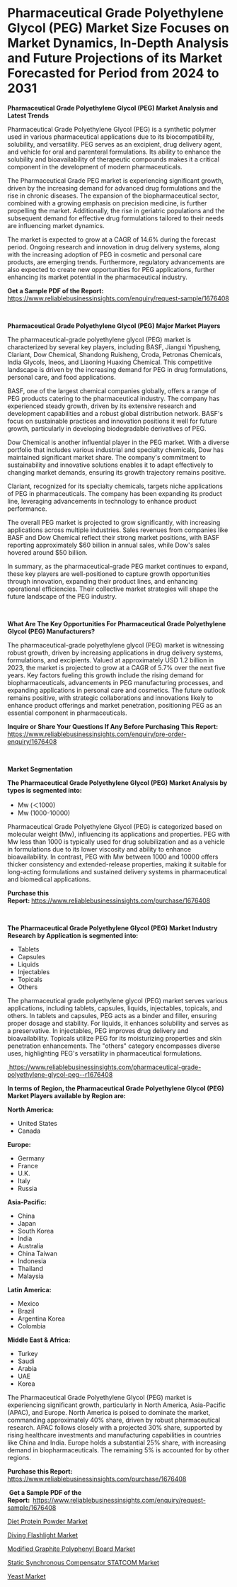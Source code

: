 <p><h1>Pharmaceutical Grade Polyethylene Glycol (PEG) Market Size Focuses on Market Dynamics, In-Depth Analysis and Future Projections of its Market Forecasted for Period from 2024 to 2031</h1></p><p><strong>Pharmaceutical Grade Polyethylene Glycol (PEG) Market Analysis and Latest Trends</strong></p>
<p><p>Pharmaceutical Grade Polyethylene Glycol (PEG) is a synthetic polymer used in various pharmaceutical applications due to its biocompatibility, solubility, and versatility. PEG serves as an excipient, drug delivery agent, and vehicle for oral and parenteral formulations. Its ability to enhance the solubility and bioavailability of therapeutic compounds makes it a critical component in the development of modern pharmaceuticals.</p><p>The Pharmaceutical Grade PEG market is experiencing significant growth, driven by the increasing demand for advanced drug formulations and the rise in chronic diseases. The expansion of the biopharmaceutical sector, combined with a growing emphasis on precision medicine, is further propelling the market. Additionally, the rise in geriatric populations and the subsequent demand for effective drug formulations tailored to their needs are influencing market dynamics.</p><p>The market is expected to grow at a CAGR of 14.6% during the forecast period. Ongoing research and innovation in drug delivery systems, along with the increasing adoption of PEG in cosmetic and personal care products, are emerging trends. Furthermore, regulatory advancements are also expected to create new opportunities for PEG applications, further enhancing its market potential in the pharmaceutical industry.</p></p>
<p><strong>Get a Sample PDF of the Report:&nbsp;</strong> <a href="https://www.reliablebusinessinsights.com/enquiry/request-sample/1676408?utm_campaign=57&utm_medium=2&utm_source=Github&utm_content=ia&utm_term=30092024&utm_id=pharmaceutical-grade-polyethylene-glycol-peg">https://www.reliablebusinessinsights.com/enquiry/request-sample/1676408</a></p>
<p>&nbsp;</p>
<p><strong>Pharmaceutical Grade Polyethylene Glycol (PEG) Major Market Players</strong></p>
<p><p>The pharmaceutical-grade polyethylene glycol (PEG) market is characterized by several key players, including BASF, Jiangxi Yipusheng, Clariant, Dow Chemical, Shandong Ruisheng, Croda, Petronas Chemicals, India Glycols, Ineos, and Liaoning Huaxing Chemical. This competitive landscape is driven by the increasing demand for PEG in drug formulations, personal care, and food applications.</p><p>BASF, one of the largest chemical companies globally, offers a range of PEG products catering to the pharmaceutical industry. The company has experienced steady growth, driven by its extensive research and development capabilities and a robust global distribution network. BASF's focus on sustainable practices and innovation positions it well for future growth, particularly in developing biodegradable derivatives of PEG.</p><p>Dow Chemical is another influential player in the PEG market. With a diverse portfolio that includes various industrial and specialty chemicals, Dow has maintained significant market share. The company's commitment to sustainability and innovative solutions enables it to adapt effectively to changing market demands, ensuring its growth trajectory remains positive.</p><p>Clariant, recognized for its specialty chemicals, targets niche applications of PEG in pharmaceuticals. The company has been expanding its product line, leveraging advancements in technology to enhance product performance. </p><p>The overall PEG market is projected to grow significantly, with increasing applications across multiple industries. Sales revenues from companies like BASF and Dow Chemical reflect their strong market positions, with BASF reporting approximately $60 billion in annual sales, while Dow's sales hovered around $50 billion.</p><p>In summary, as the pharmaceutical-grade PEG market continues to expand, these key players are well-positioned to capture growth opportunities through innovation, expanding their product lines, and enhancing operational efficiencies. Their collective market strategies will shape the future landscape of the PEG industry.</p></p>
<p>&nbsp;</p>
<p><strong>What Are The Key Opportunities For Pharmaceutical Grade Polyethylene Glycol (PEG) Manufacturers?</strong></p>
<p><p>The pharmaceutical-grade polyethylene glycol (PEG) market is witnessing robust growth, driven by increasing applications in drug delivery systems, formulations, and excipients. Valued at approximately USD 1.2 billion in 2023, the market is projected to grow at a CAGR of 5.7% over the next five years. Key factors fueling this growth include the rising demand for biopharmaceuticals, advancements in PEG manufacturing processes, and expanding applications in personal care and cosmetics. The future outlook remains positive, with strategic collaborations and innovations likely to enhance product offerings and market penetration, positioning PEG as an essential component in pharmaceuticals.</p></p>
<p><strong>Inquire or Share Your Questions If Any Before Purchasing This Report:</strong> <a href="https://www.reliablebusinessinsights.com/enquiry/pre-order-enquiry/1676408?utm_campaign=57&utm_medium=2&utm_source=Github&utm_content=ia&utm_term=30092024&utm_id=pharmaceutical-grade-polyethylene-glycol-peg">https://www.reliablebusinessinsights.com/enquiry/pre-order-enquiry/1676408</a></p>
<p>&nbsp;</p>
<p><strong>Market Segmentation</strong></p>
<p><strong>The Pharmaceutical Grade Polyethylene Glycol (PEG) Market Analysis by types is segmented into:</strong></p>
<p><ul><li>Mw (＜1000)</li><li>Mw (1000-10000)</li></ul></p>
<p><p>Pharmaceutical Grade Polyethylene Glycol (PEG) is categorized based on molecular weight (Mw), influencing its applications and properties. PEG with Mw less than 1000 is typically used for drug solubilization and as a vehicle in formulations due to its lower viscosity and ability to enhance bioavailability. In contrast, PEG with Mw between 1000 and 10000 offers thicker consistency and extended-release properties, making it suitable for long-acting formulations and sustained delivery systems in pharmaceutical and biomedical applications.</p></p>
<p><strong>Purchase this Report:&nbsp;</strong><a href="https://www.reliablebusinessinsights.com/purchase/1676408?utm_campaign=57&utm_medium=2&utm_source=Github&utm_content=ia&utm_term=30092024&utm_id=pharmaceutical-grade-polyethylene-glycol-peg">https://www.reliablebusinessinsights.com/purchase/1676408</a></p>
<p>&nbsp;</p>
<p><strong>The Pharmaceutical Grade Polyethylene Glycol (PEG) Market Industry Research by Application is segmented into:</strong></p>
<p><ul><li>Tablets</li><li>Capsules</li><li>Liquids</li><li>Injectables</li><li>Topicals</li><li>Others</li></ul></p>
<p><p>The pharmaceutical grade polyethylene glycol (PEG) market serves various applications, including tablets, capsules, liquids, injectables, topicals, and others. In tablets and capsules, PEG acts as a binder and filler, ensuring proper dosage and stability. For liquids, it enhances solubility and serves as a preservative. In injectables, PEG improves drug delivery and bioavailability. Topicals utilize PEG for its moisturizing properties and skin penetration enhancements. The "others" category encompasses diverse uses, highlighting PEG's versatility in pharmaceutical formulations.</p></p>
<p><a href="https://www.reliablebusinessinsights.com/pharmaceutical-grade-polyethylene-glycol-peg--r1676408?utm_campaign=57&utm_medium=2&utm_source=Github&utm_content=ia&utm_term=30092024&utm_id=pharmaceutical-grade-polyethylene-glycol-peg">&nbsp;https://www.reliablebusinessinsights.com/pharmaceutical-grade-polyethylene-glycol-peg--r1676408</a></p>
<p><strong>In terms of Region, the Pharmaceutical Grade Polyethylene Glycol (PEG) Market Players available by Region are:</strong></p>
<p>
    <p> <strong> North America: </strong>
        <ul>
            <li>United States</li>
            <li>Canada</li>
        </ul>
        </p> 
    <p> <strong> Europe: </strong>
        <ul>
            <li>Germany</li>
            <li>France</li>
            <li>U.K.</li>
            <li>Italy</li>
            <li>Russia</li>
        </ul>
        </p> 
    <p> <strong> Asia-Pacific: </strong>
        <ul>
            <li>China</li>
            <li>Japan</li>
            <li>South Korea</li>
            <li>India</li>
            <li>Australia</li>
            <li>China Taiwan</li>
            <li>Indonesia</li>
            <li>Thailand</li>
            <li>Malaysia</li>
        </ul>
        </p> 
    <p> <strong> Latin America: </strong>
        <ul>
            <li>Mexico</li>
            <li>Brazil</li>
            <li>Argentina Korea</li>
            <li>Colombia</li>
        </ul>
        </p> 
    <p> <strong> Middle East & Africa: </strong>
        <ul>
            <li>Turkey</li>
            <li>Saudi</li>
            <li>Arabia</li>
            <li>UAE</li>
            <li>Korea</li>
        </ul>
    </p>
    </p>
<p><p>The Pharmaceutical Grade Polyethylene Glycol (PEG) market is experiencing significant growth, particularly in North America, Asia-Pacific (APAC), and Europe. North America is poised to dominate the market, commanding approximately 40% share, driven by robust pharmaceutical research. APAC follows closely with a projected 30% share, supported by rising healthcare investments and manufacturing capabilities in countries like China and India. Europe holds a substantial 25% share, with increasing demand in biopharmaceuticals. The remaining 5% is accounted for by other regions.</p></p>
<p><strong>Purchase this Report: </strong><a href="https://www.reliablebusinessinsights.com/purchase/1676408?utm_campaign=57&utm_medium=2&utm_source=Github&utm_content=ia&utm_term=30092024&utm_id=pharmaceutical-grade-polyethylene-glycol-peg">https://www.reliablebusinessinsights.com/purchase/1676408</a></p>
<p>&nbsp;<strong>Get a Sample PDF of the Report:&nbsp;&nbsp;</strong><a href="https://www.reliablebusinessinsights.com/enquiry/request-sample/1676408?utm_campaign=57&utm_medium=2&utm_source=Github&utm_content=ia&utm_term=30092024&utm_id=pharmaceutical-grade-polyethylene-glycol-peg">https://www.reliablebusinessinsights.com/enquiry/request-sample/1676408</a></p>
<p><strong></strong></p>
<p><p><a href="https://www.linkedin.com/pulse/diet-protein-powder-market-share-analysis-growth-5c13f?utm_campaign=57&utm_medium=2&utm_source=Github&utm_content=ia&utm_term=30092024&utm_id=pharmaceutical-grade-polyethylene-glycol-peg">Diet Protein Powder Market</a></p><p><a href="https://issuu.com/reportprime-2/docs/diving-flashlight-market-size-2030._2ee7730dddf1cf?utm_campaign=57&utm_medium=2&utm_source=Github&utm_content=ia&utm_term=30092024&utm_id=pharmaceutical-grade-polyethylene-glycol-peg">Diving Flashlight Market</a></p><p><a href="https://github.com/sumonsky0m/Market-Research-Report-List-1/blob/main/modified-graphite-polyphenyl-board-market.md?utm_campaign=57&utm_medium=2&utm_source=Github&utm_content=ia&utm_term=30092024&utm_id=pharmaceutical-grade-polyethylene-glycol-peg">Modified Graphite Polyphenyl Board Market</a></p><p><a href="https://issuu.com/reportprime-2/docs/static-synchronous-compensator-stat_8df7b201c5a60e?utm_campaign=57&utm_medium=2&utm_source=Github&utm_content=ia&utm_term=30092024&utm_id=pharmaceutical-grade-polyethylene-glycol-peg">Static Synchronous Compensator STATCOM Market</a></p><p><a href="https://www.linkedin.com/pulse/how-regions-adapting-yeast-market-global-trends-overview-8db7f?utm_campaign=57&utm_medium=2&utm_source=Github&utm_content=ia&utm_term=30092024&utm_id=pharmaceutical-grade-polyethylene-glycol-peg">Yeast Market</a></p></p>